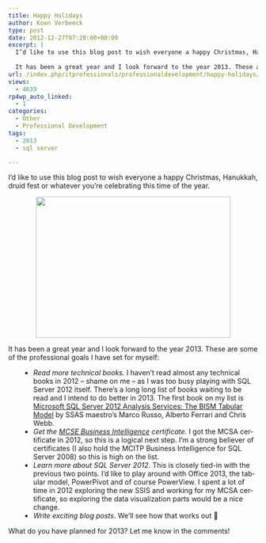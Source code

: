 ```yaml
---
title: Happy Holidays
author: Koen Verbeeck
type: post
date: 2012-12-27T07:20:00+00:00
excerpt: |
  I’d like to use this blog post to wish everyone a happy Christmas, Hanukkah, druid fest or whatever you’re celebrating this time of the year.
  
  It has been a great year and I look forward to the year 2013. These are some of the professional goals I hav&hellip;
url: /index.php/itprofessionals/professionaldevelopment/happy-holidays/
views:
  - 4639
rp4wp_auto_linked:
  - 1
categories:
  - Other
  - Professional Development
tags:
  - 2013
  - sql server

---
```

<p class="MsoNormal" style="text-align: justify;">
  <span lang="EN-US">I’d like to use this blog post to wish everyone a happy Christmas, Hanukkah, druid fest or whatever you’re celebrating this time of the year.</span>
</p>

<p class="MsoNormal" style="text-align: center;">
  <a href="http://www.xkcd.com/835/"><img src="/wp-content/uploads/users/koenverbeeck/Christmas_2012/tree.png?mtime=1356599708" alt="" width="393" height="285" /></a>
</p>

<span style="text-align: justify;">It has been a great year and I look forward to the year 2013. These are some of the professional goals I have set for myself:</span>

<ul style="margin-left:20pt;list-style-position:outside;">
  <li>
    <em><span lang="EN-US">Read more technical books.</span></em><span style="text-indent: -18pt;" lang="EN-US"> I haven’t read almost any technical books in 2012 – shame on me – as I was too busy playing with SQL Server 2012 itself. There’s a long long list of books waiting to be read and I intend to do better in 2013. The first book on my list is <a href="http://www.amazon.com/Microsoft-Server-2012-Analysis-Services/dp/0735658188/ref=sr_1_2?ie=UTF8&qid=1356599212&sr=8-2&keywords=tabular+modeling+ssas">Microsoft SQL Server 2012 Analysis Services: The BISM Tabular Model</a> by SSAS maestro’s Marco Russo, Alberto Ferrari and Chris Webb.</span>
  </li>
  <li>
    <em><span lang="EN-US">Get the <a href="http://www.microsoft.com/learning/en/us/mcse-sql-business-intelligence.aspx">MCSE Business Intelligence</a> certificate.</span></em><span style="text-indent: -18pt;" lang="EN-US"> I got the MCSA certificate in 2012, so this is a logical next step. I’m a strong believer of certificates (I also hold the MCITP Business Intelligence for SQL Server 2008) so this is high on the list.</span>
  </li>
  <li>
    <em><span lang="EN-US">Learn more about SQL Server 2012. </span></em><span style="text-indent: -18pt;" lang="EN-US">This is closely tied-in with the previous two points. I’d like to play around with Office 2013, the tabular model, PowerPivot and of course PowerView. I spent a lot of time in 2012 exploring the new SSIS and working for my MCSA certificate, so exploring the data visualization parts would be a nice change.</span>
  </li>
  <li>
    <em><span lang="EN-US">Write exciting blog posts</span></em><span style="text-align: justify; text-indent: -18pt;" lang="EN-US">. We’ll see how that works out 🙂</span>
  </li>
</ul>

<p class="MsoNormal" style="text-align: justify;">
  <span lang="EN-US">What do you have planned for 2013? Let me know in the comments!</span>
</p>